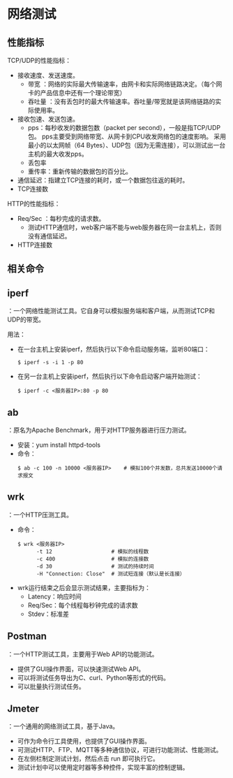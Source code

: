 # 网络测试

## 性能指标

TCP/UDP的性能指标：
- 接收速度、发送速度。
  - 带宽    ：网络的实际最大传输速率，由网卡和实际网络链路决定。（每个网卡的产品信息中还有一个理论带宽）
  - 吞吐量  ：没有丢包时的最大传输速率。吞吐量/带宽就是该网络链路的实际使用率。
- 接收包速、发送包速。
  - pps：每秒收发的数据包数（packet per second），一般是指TCP/UDP包。
pps主要受到网络带宽、从网卡到CPU收发网络包的速度影响。
采用最小的以太网帧（64 Bytes）、UDP包（因为无需连接），可以测试出一台主机的最大收发pps。
  - 丢包率
  - 重传率：重新传输的数据包的百分比。
- 通信延迟：指建立TCP连接的耗时，或一个数据包往返的耗时。
- TCP连接数

HTTP的性能指标：
- Req/Sec  ：每秒完成的请求数。
  - 测试HTTP通信时，web客户端不能与web服务器在同一台主机上，否则没有通信延迟。
- HTTP连接数

## 相关命令

## iperf

：一个网络性能测试工具。它自身可以模拟服务端和客户端，从而测试TCP和UDP的带宽。

用法：
- 在一台主机上安装iperf，然后执行以下命令启动服务端，监听80端口：
    ```shell
    $ iperf -s -i 1 -p 80
    ```
- 在另一台主机上安装iperf，然后执行以下命令启动客户端开始测试：
    ```shell
    $ iperf -c <服务器IP>:80 -p 80
    ```
 
## ab

：原名为Apache Benchmark，用于对HTTP服务器进行压力测试。
- 安装：yum install httpd-tools
- 命令：
    ```shell
    $ ab -c 100 -n 10000 <服务器IP>    # 模拟100个并发数，总共发送10000个请求报文
    ```

## wrk

：一个HTTP压测工具。

- 命令：
    ```shell
    $ wrk <服务器IP>
          -t 12                   # 模拟的线程数
          -c 400                  # 模拟的连接数
          -d 30                   # 测试的持续时间
          -H "Connection: Close"  # 测试短连接（默认是长连接）
    ```
- wrk运行结束之后会显示测试结果，主要指标为：
    - Latency：响应时间
    - Req/Sec：每个线程每秒钟完成的请求数
    - Stdev：标准差

## Postman

：一个HTTP测试工具，主要用于Web API的功能测试。
- 提供了GUI操作界面，可以快速测试Web API。
- 可以将测试任务导出为C、curl、Python等形式的代码。
- 可以批量执行测试任务。

## Jmeter

：一个通用的网络测试工具，基于Java。
- 可作为命令行工具使用，也提供了GUI操作界面。
- 可测试HTTP、FTP、MQTT等多种通信协议，可进行功能测试、性能测试。
- 在左侧栏制定测试计划，然后点击 run 即可执行它。
- 测试计划中可以使用定时器等多种控件，实现丰富的控制逻辑。
